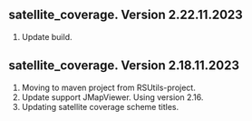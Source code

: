 ## satellite_coverage. Version 2.22.11.2023

1. Update build.

## satellite_coverage. Version 2.18.11.2023

1. Moving to maven project from RSUtils-project.
2. Update support JMapViewer. Using version 2.16.
3. Updating satellite coverage scheme titles.

